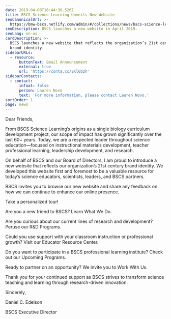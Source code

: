 ```yaml
---
date: 2019-04-08T16:44:38.526Z
title: BSCS Science Learning Unveils New Website
seoCanonicalUrl: >-
  https://bmw-bscs.netlify.com/admin/#/collections/news/bscs-science-learning-unveils-new-website
seoDescription: BSCS launches a new website in April 2019.
seoLang: en-us
cardDescription: >-
  BSCS launches a new website that reflects the organization’s 21st century
  brand identity.
sidebarURLs:
  - resource:
      buttonText: Email Announcement
      external: true
      url: 'https://conta.cc/2Kl6bzh'
sidebarContacts:
  - contact:
      infoat: false
      person: Lauren Novo
      text: 'For more information, please contact Lauren Novo.'
sortOrder: 1
page: news
---
```

Dear Friends,

From BSCS Science Learning’s origins as a single biology curriculum development project, our scope of impact has grown significantly over the last 60+ years. Today, we are a respected leader throughout science education—focused on instructional materials development, teacher professional learning, leadership development, and research. 

On behalf of BSCS and our Board of Directors, I am proud to introduce a new website that reflects our organization’s 21st century brand identity. We developed this website first and foremost to be a valuable resource for today’s science educators, scientists, leaders, and BSCS partners.  

BSCS invites you to browse our new website and share any feedback on how we can continue to enhance our online presence. 

Take a personalized tour!

Are you a new friend to BSCS? Learn What We Do. 

Are you curious about our current lines of research and development? Peruse our R&D Programs. 

Could you use support with your classroom instruction or professional growth? Visit our Educator Resource Center. 

Do you want to participate in a BSCS professional learning institute? Check out our Upcoming Programs. 

Ready to partner on an opportunity? We invite you to Work With Us. 

Thank you for your continued support as BSCS strives to transform science teaching and learning through research-driven innovation.

Sincerely, 

Daniel C. Edelson

BSCS Executive Director
